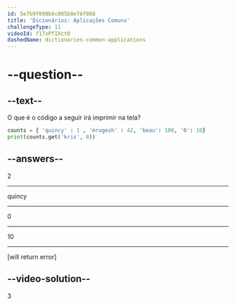 ```yaml
---
id: 5e7b9f090b6c005b0e76f068
title: 'Dicionários: Aplicações Comuns'
challengeType: 11
videoId: f17xPfIXct0
dashedName: dictionaries-common-applications
---
```


# --question--

## --text--

O que é o código a seguir irá imprimir na tela?

```python
counts = { 'quincy' : 1 , 'mrugesh' : 42, 'beau': 100, '0': 10}
print(counts.get('kris', 0))
```

## --answers--

2

---

quincy

---

0

---

10

---

[will return error]

## --video-solution--

3

